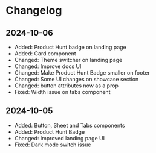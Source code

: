 # Changelog

## 2024-10-06

- Added: Product Hunt badge on landing page
- Added: Card component
- Changed: Theme switcher on landing page
- Changed: Improve docs UI
- Changed: Make Product Hunt Badge smaller on footer
- Changed: Some UI changes on showcase section
- Changed: button attributes now as a prop
- Fixed: Width issue on tabs component

## 2024-10-05

- Added: Button, Sheet and Tabs components
- Added: Product Hunt Badge
- Changed: Improved landing page UI
- Fixed: Dark mode switch issue
